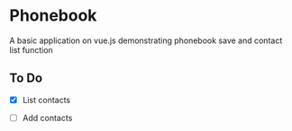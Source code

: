 # Phonebook
A basic application on vue.js  demonstrating phonebook save and contact list function

## To Do

- [x] List contacts

- [ ] Add contacts
